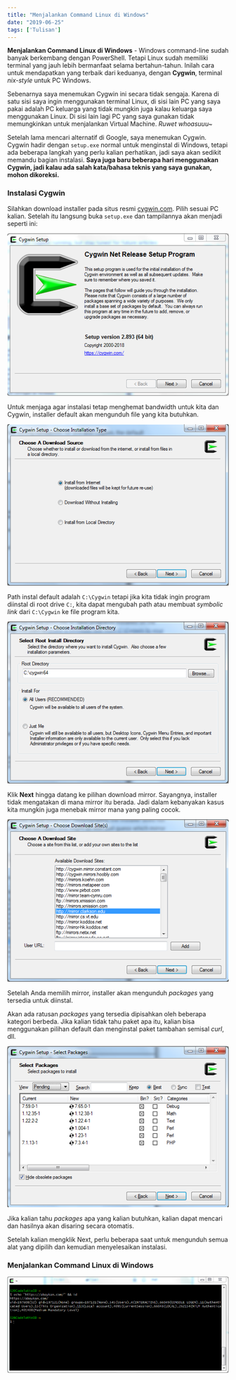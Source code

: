 ```yaml
---
title: "Menjalankan Command Linux di Windows"
date: "2019-06-25"
tags: ['Tulisan']
---
```


**Menjalankan Command Linux di Windows** - Windows command-line sudah banyak berkembang dengan PowerShell. Tetapi Linux sudah memiliki terminal yang jauh lebih bermanfaat selama bertahun-tahun. Inilah cara untuk mendapatkan yang terbaik dari keduanya, dengan **Cygwin**, terminal *nix-style* untuk PC Windows.

Sebenarnya saya menemukan Cygwin ini secara tidak sengaja. Karena di satu sisi saya ingin menggunakan terminal Linux, di sisi lain PC yang saya pakai adalah PC keluarga yang tidak mungkin juga kalau keluarga saya menggunakan Linux. Di sisi lain lagi PC yang saya gunakan tidak memungkinkan untuk menjalankan Virtual Machine. _Ruwet whoasuuu~_

Setelah lama mencari alternatif di Google, saya menemukan Cygwin. Cygwin hadir dengan `setup.exe` normal untuk menginstal di Windows, tetapi ada beberapa langkah yang perlu kalian perhatikan, jadi saya akan sedikit memandu bagian instalasi. **Saya juga baru beberapa hari menggunakan Cygwin, jadi kalau ada salah kata/bahasa teknis yang saya gunakan, mohon dikoreksi.**

### Instalasi Cygwin

Silahkan download installer pada situs resmi [cygwin.com](https://cygwin.com/install.html). Pilih sesuai PC kalian. Setelah itu langsung buka `setup.exe` dan tampilannya akan menjadi seperti ini:

![Menjalankan Command Linux di Windows](images/1.png)

Untuk menjaga agar instalasi tetap menghemat bandwidth untuk kita dan Cygwin, installer default akan mengunduh file yang kita butuhkan.

![Menjalankan Command Linux di Windows](images/2.png)

Path instal default adalah `C:\Cygwin` tetapi jika kita tidak ingin program diinstal di root drive `C:`, kita dapat mengubah path atau membuat _symbolic link_ dari `C:\Cygwin` ke file program kita.

![Menjalankan Command Linux di Windows](images/3.png)

Klik **Next** hingga datang ke pilihan download mirror. Sayangnya, installer tidak mengatakan di mana mirror itu berada. Jadi dalam kebanyakan kasus kita mungkin juga menebak mirror mana yang paling cocok.

![Menjalankan Command Linux di Windows](images/4.png)

Setelah Anda memilih mirror, installer akan mengunduh _packages_ yang tersedia untuk diinstal.

Akan ada ratusan _packages_ yang tersedia dipisahkan oleh beberapa kategori berbeda. Jika kalian tidak tahu paket apa itu, kalian bisa menggunakan pilihan default dan menginstal paket tambahan semisal _curl_, dll.

![Menjalankan Command Linux di Windows](images/5.png)

Jika kalian tahu _packages_ apa yang kalian butuhkan, kalian dapat mencari dan hasilnya akan disaring secara otomatis.

Setelah kalian mengklik Next, perlu beberapa saat untuk mengunduh semua alat yang dipilih dan kemudian menyelesaikan instalasi.

### Menjalankan Command Linux di Windows

![Command Linux di Windows](images/6.png)
